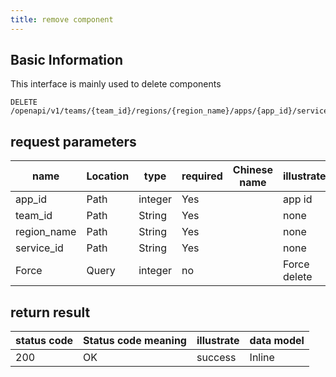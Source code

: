 ```yaml
---
title: remove component
---
```


## Basic Information

This interface is mainly used to delete components

```shell title="请求路径"
DELETE /openapi/v1/teams/{team_id}/regions/{region_name}/apps/{app_id}/services/{service_id}
```

## request parameters

| name                             | Location | type    | required | Chinese name | illustrate   |
| -------------------------------- | -------- | ------- | -------- | ------------ | ------------ |
| app_id      | Path     | integer | Yes      |              | app id       |
| team_id     | Path     | String  | Yes      |              | none         |
| region_name | Path     | String  | Yes      |              | none         |
| service_id  | Path     | String  | Yes      |              | none         |
| Force                            | Query    | integer | no       |              | Force delete |

## return result

| status code | Status code meaning | illustrate | data model |
| ----------- | ------------------- | ---------- | ---------- |
| 200         | OK                  | success    | Inline     |
